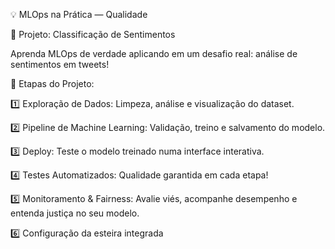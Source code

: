 💡 MLOps na Prática — Qualidade

🚀 Projeto: Classificação de Sentimentos

Aprenda MLOps de verdade aplicando em um desafio real: análise de sentimentos em tweets!

🔎 Etapas do Projeto:

1️⃣ Exploração de Dados: Limpeza, análise e visualização do dataset.

2️⃣ Pipeline de Machine Learning: Validação, treino e salvamento do modelo.

3️⃣ Deploy: Teste o modelo treinado numa interface interativa.

4️⃣ Testes Automatizados: Qualidade garantida em cada etapa!

5️⃣ Monitoramento & Fairness: Avalie viés, acompanhe desempenho e entenda justiça no seu modelo.

6️⃣ Configuração da esteira integrada